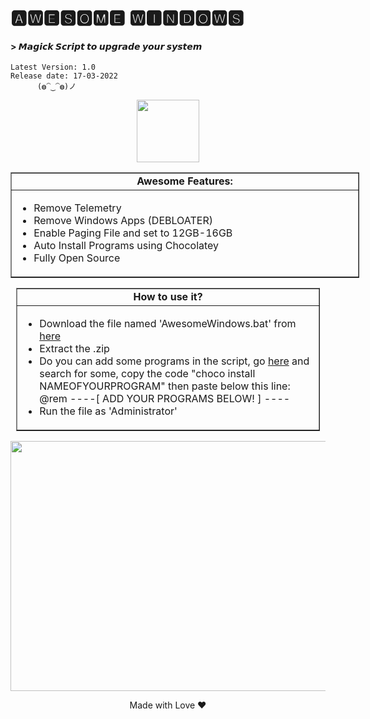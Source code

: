 # 🅰🆆🅴🆂🅾🅼🅴 🆆🅸🅽🅳🅾🆆🆂
#### > 𝙈𝙖𝙜𝙞𝙘𝙠 𝙎𝙘𝙧𝙞𝙥𝙩 𝙩𝙤 𝙪𝙥𝙜𝙧𝙖𝙙𝙚 𝙮𝙤𝙪𝙧 𝙨𝙮𝙨𝙩𝙚𝙢

    Latest Version: 1.0
    Release date: 17-03-2022
          (◍⁀‿⁀◍)ノ

<p align=center> <img src=https://user-images.githubusercontent.com/86272521/158886487-623a376d-3719-4e0e-8a5d-db95dcc885fe.png width=100 height=100>
<table border="1" cellpadding="1" cellspacing="0" style="width:558px">
	<tbody>
		<tr>
			<td style="text-align:center; width:550px"><strong>Awesome Features:</strong></td>
		</tr>
		<tr>
			<td style="width:550px">
			<ul>
				<li style="text-align:justify">Remove Telemetry<br/></li>
				<li style="text-align:justify">Remove Windows Apps (DEBLOATER)</li>
				<li style="text-align:justify">Enable Paging File and set to 12GB-16GB</li>
				<li style="text-align:justify">Auto Install Programs using Chocolatey</li>
				<li style="text-align:justify">Fully Open Source</li>
			</ul>
			</td>
		</tr>
		
	
</table>

 <table border="1" cellpadding="1" cellspacing="0" style="width:486px">
	<tbody>
		<tr>
			<td style="text-align:center; width:478px"><strong>How to use it?</strong></td>
		</tr>
		<tr>
			<td style="width:478px">
			<ul>
				<li>Download the file named &#39;AwesomeWindows.bat&#39; from <a href="https://github.com/cristiancmoises/awesome-windows/archive/refs/heads/main.zip" target="_blank">here</a></li>
				<li>Extract the .zip</li>
        <li>Do you can add some programs in the script, go <a href="https://community.chocolatey.org/packages" target="_blank">here</a> and search for some, copy the code "choco install NAMEOFYOURPROGRAM" then paste below this line: @rem ----[ ADD YOUR PROGRAMS BELOW! ] ---- </li>
				<li>Run the file as &#39;Administrator&#39;</li>
</table>
<p align=center> <img src=https://user-images.githubusercontent.com/86272521/158884308-1177b1a7-63fa-4f77-ba80-c70d7d974826.jpg width=980 height=400 >
 
<p align=center> Made with Love ❤️
